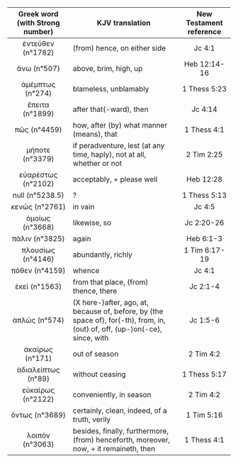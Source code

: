 |Greek word (with Strong number)|KJV translation|New Testament reference|
|:---:|-----|:---:|
ἐντεῦθεν (n°1782)|(from) hence, on either side|Jc 4:1|
ἄνω (n°507)|above, brim, high, up|Heb 12:14-16|
ἀμέμπτως (n°274)|blameless, unblamably|1 Thess 5:23|
ἔπειτα (n°1899)|after that(-ward), then|Jc 4:14|
πῶς (n°4459)|how, after (by) what manner (means), that|1 Thess 4:1|
μήποτε (n°3379)|if  peradventure, lest (at any time, haply), not at all, whether or not|2 Tim 2:25|
εὐαρέστως (n°2102)|acceptably, + please well|Heb 12:28|
null (n°5238.5)|?|1 Thess 5:13|
κενῶς (n°2761)|in vain|Jc 4:5|
ὁμοίως (n°3668)|likewise, so|Jc 2:20-26|
πάλιν (n°3825)|again|Heb 6:1-3|
πλουσίως (n°4146)|abundantly, richly|1 Tim 6:17-19|
πόθεν (n°4159)|whence|Jc 4:1|
ἐκεῖ (n°1563)|from that place, (from) thence, there|Jc 2:1-4|
ἁπλῶς (n°574)|(X  here-)after, ago, at, because of, before, by (the space of), for(-th),  from, in, (out) of, off, (up-)on(-ce), since, with|Jc 1:5-6|
ἀκαίρως (n°171)|out of season|2 Tim 4:2|
ἀδιαλείπτως (n°89)|without ceasing|1 Thess 5:17|
εὐκαίρως (n°2122)|conveniently, in season|2 Tim 4:2|
ὄντως (n°3689)|certainly, clean,  indeed, of a truth, verily|1 Tim 5:16|
λοιπόν (n°3063)|besides, finally, furthermore, (from) henceforth,  moreover, now, + it remaineth, then|1 Thess 4:1|
